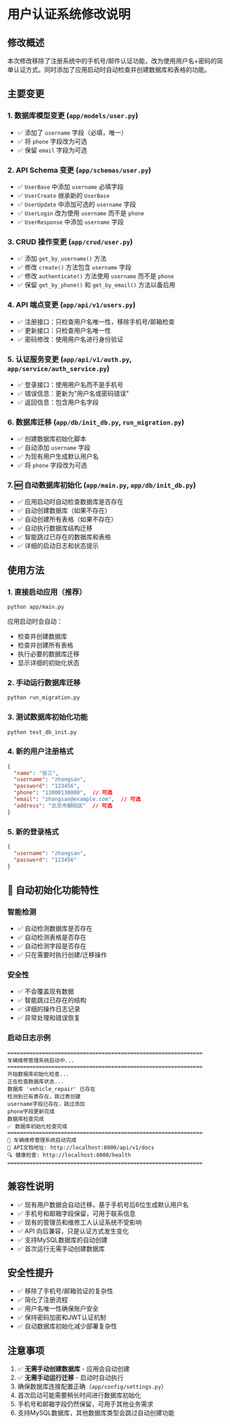 # 用户认证系统修改说明

## 修改概述

本次修改移除了注册系统中的手机号/邮件认证功能，改为使用用户名+密码的简单认证方式。同时添加了应用启动时自动检查并创建数据库和表格的功能。

## 主要变更

### 1. 数据库模型变更 (`app/models/user.py`)
- ✅ 添加了 `username` 字段（必填，唯一）
- ✅ 将 `phone` 字段改为可选
- ✅ 保留 `email` 字段为可选

### 2. API Schema 变更 (`app/schemas/user.py`)
- ✅ `UserBase` 中添加 `username` 必填字段
- ✅ `UserCreate` 继承新的 `UserBase`
- ✅ `UserUpdate` 中添加可选的 `username` 字段
- ✅ `UserLogin` 改为使用 `username` 而不是 `phone`
- ✅ `UserResponse` 中添加 `username` 字段

### 3. CRUD 操作变更 (`app/crud/user.py`)
- ✅ 添加 `get_by_username()` 方法
- ✅ 修改 `create()` 方法包含 `username` 字段
- ✅ 修改 `authenticate()` 方法使用 `username` 而不是 `phone`
- ✅ 保留 `get_by_phone()` 和 `get_by_email()` 方法以备后用

### 4. API 端点变更 (`app/api/v1/users.py`)
- ✅ 注册接口：只检查用户名唯一性，移除手机号/邮箱检查
- ✅ 更新接口：只检查用户名唯一性
- ✅ 密码修改：使用用户名进行身份验证

### 5. 认证服务变更 (`app/api/v1/auth.py`, `app/service/auth_service.py`)
- ✅ 登录接口：使用用户名而不是手机号
- ✅ 错误信息：更新为"用户名或密码错误"
- ✅ 返回信息：包含用户名字段

### 6. 数据库迁移 (`app/db/init_db.py`, `run_migration.py`)
- ✅ 创建数据库初始化脚本
- ✅ 自动添加 `username` 字段
- ✅ 为现有用户生成默认用户名
- ✅ 将 `phone` 字段改为可选

### 7. 🆕 自动数据库初始化 (`app/main.py`, `app/db/init_db.py`)
- ✅ 应用启动时自动检查数据库是否存在
- ✅ 自动创建数据库（如果不存在）
- ✅ 自动创建所有表格（如果不存在）
- ✅ 自动执行数据库结构迁移
- ✅ 智能跳过已存在的数据库和表格
- ✅ 详细的启动日志和状态提示

## 使用方法

### 1. 直接启动应用（推荐）
```bash
python app/main.py
```
应用启动时会自动：
- 检查并创建数据库
- 检查并创建所有表格
- 执行必要的数据库迁移
- 显示详细的初始化状态

### 2. 手动运行数据库迁移
```bash
python run_migration.py
```

### 3. 测试数据库初始化功能
```bash
python test_db_init.py
```

### 4. 新的用户注册格式
```json
{
  "name": "张三",
  "username": "zhangsan",
  "password": "123456",
  "phone": "13800138000",  // 可选
  "email": "zhangsan@example.com",  // 可选
  "address": "北京市朝阳区"  // 可选
}
```

### 5. 新的登录格式
```json
{
  "username": "zhangsan",
  "password": "123456"
}
```

## 🚀 自动初始化功能特性

### 智能检测
- ✅ 自动检测数据库是否存在
- ✅ 自动检测表格是否存在
- ✅ 自动检测字段是否存在
- ✅ 只在需要时执行创建/迁移操作

### 安全性
- ✅ 不会覆盖现有数据
- ✅ 智能跳过已存在的结构
- ✅ 详细的操作日志记录
- ✅ 异常处理和错误恢复

### 启动日志示例
```
==============================================================
车辆维修管理系统启动中...
==============================================================
开始数据库初始化检查...
正在检查数据库状态...
数据库 'vehicle_repair' 已存在
检测到已有表存在，跳过表创建
username字段已存在，跳过添加
phone字段更新完成
数据库检查完成
✅ 数据库初始化检查完成
==============================================================
🚀 车辆维修管理系统启动完成
📖 API文档地址: http://localhost:8000/api/v1/docs
🔍 健康检查: http://localhost:8000/health
==============================================================
```

## 兼容性说明

- ✅ 现有用户数据会自动迁移，基于手机号后6位生成默认用户名
- ✅ 手机号和邮箱字段保留，可用于联系信息
- ✅ 现有的管理员和维修工人认证系统不受影响
- ✅ API 向后兼容，只是认证方式发生变化
- ✅ 支持MySQL数据库的自动创建
- ✅ 首次运行无需手动创建数据库

## 安全性提升

- ✅ 移除了手机号/邮箱验证的复杂性
- ✅ 简化了注册流程
- ✅ 用户名唯一性确保账户安全
- ✅ 保持密码加密和JWT认证机制
- ✅ 自动数据库初始化减少部署复杂性

## 注意事项

1. ✅ **无需手动创建数据库** - 应用会自动创建
2. ✅ **无需手动运行迁移** - 启动时自动执行
3. 确保数据库连接配置正确（`app/config/settings.py`）
4. 首次启动可能需要稍长时间进行数据库初始化
5. 手机号和邮箱字段仍然保留，可用于其他业务需求
6. 支持MySQL数据库，其他数据库类型会跳过自动创建功能 